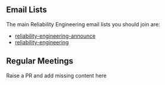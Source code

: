 ## Email Lists

The main Reliability Engineering email lists you should join are:

* [reliability-engineering-announce](https://groups.google.com/a/digital.cabinet-office.gov.uk/forum/#!forum/reliability-engineering-announce)
* [reliability-engineering](https://groups.google.com/a/digital.cabinet-office.gov.uk/forum/#!forum/reliability-engineering)

## Regular Meetings

Raise a PR and add missing content here
